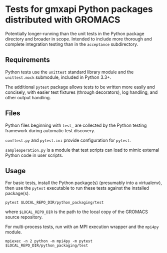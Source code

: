 # Tests for gmxapi Python packages distributed with GROMACS

Potentially longer-running than the unit tests in the Python package directory
and broader in scope. Intended to include more thorough and complete integration
testing than in the `acceptance` subdirectory.

## Requirements

Python tests use the `unittest` standard library module and the `unittest.mock`
submodule, included in Python 3.3+.

The additional `pytest` package allows tests to be written more easily and
concisely, with easier test fixtures (through decorators), log handling, and
other output handling.

## Files

Python files beginning with `test_` are collected by the Python testing
framework during automatic test discovery.

`conftest.py` and `pytest.ini` provide configuration for `pytest`.

`sampleoperation.py` is a module that test scripts can load to mimic external
Python code in user scripts.

## Usage

For basic tests, install the Python package(s) (presumably into a virtualenv),
then use the `pytest` executable to run these tests against the installed
package(s).

`pytest $LOCAL_REPO_DIR/python_packaging/test`

where `$LOCAL_REPO_DIR` is the path to the local copy of the GROMACS source repository.

For multi-process tests, run with an MPI execution wrapper and the `mpi4py` module.

`mpiexec -n 2 python -m mpi4py -m pytest $LOCAL_REPO_DIR/python_packaging/test`
